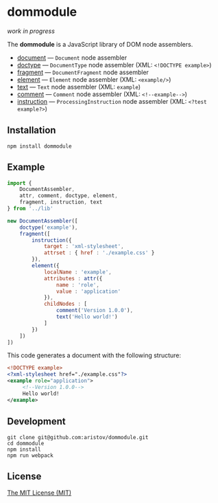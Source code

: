 # dommodule

<em>work in progress</em>

The **dommodule** is a JavaScript library of DOM node assemblers.

- [document](lib/document.js) — `Document` node assembler
- [doctype](lib/doctype.js) — `DocumentType` node assembler (XML: `<!DOCTYPE example>`)
- [fragment](lib/fragment.js) — `DocumentFragment` node assembler 
- [element](lib/element.js) — `Element` node assembler (XML: `<example/>`)
- [text](lib/text.js) — `Text` node assembler (XML: `example`)
- [comment](lib/comment.js) — `Comment` node assembler (XML: `<!--example-->`)
- [instruction](lib/instruction.js) — `ProcessingInstruction` node assembler (XML: `<?test example?>`)

## Installation

```
npm install dommodule
```

## Example

```js
import {
    DocumentAssembler,
    attr, comment, doctype, element,
    fragment, instruction, text
} from '../lib'

new DocumentAssembler([
    doctype('example'),
    fragment([
        instruction({
            target : 'xml-stylesheet',
            attrset : { href : './example.css' }
        }),
        element({
            localName : 'example',
            attributes : attr({
                name : 'role',
                value : 'application'
            }),
            childNodes : [
                comment('Version 1.0.0'),
                text('Hello world!')
            ]
        })
    ])
])
```

This code generates a document with the following structure:

```xml
<!DOCTYPE example>
<?xml-stylesheet href="./example.css"?>
<example role="application">
     <!--Version 1.0.0-->
     Hello world!
</example>
```

## Development

```
git clone git@github.com:aristov/dommodule.git
cd dommodule
npm install
npm run webpack
```

## License

[The MIT License (MIT)](https://raw.githubusercontent.com/aristov/dommodule/master/LICENSE)
